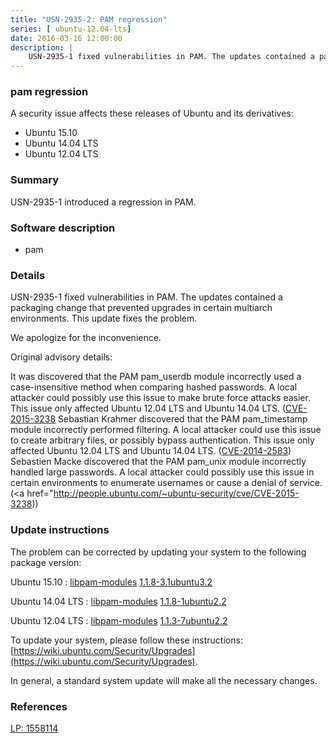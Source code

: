 ```yaml
---
title: "USN-2935-2: PAM regression"
series: [ ubuntu-12.04-lts]
date: 2016-03-16 12:00:00
description: |
    USN-2935-1 fixed vulnerabilities in PAM. The updates contained a packaging change that prevented upgrades in certain multiarch environments. This update fixes the problem.
---
```


 
 
 


### pam regression

A security issue affects these releases of Ubuntu and its derivatives:

* Ubuntu 15.10
* Ubuntu 14.04 LTS
* Ubuntu 12.04 LTS

### Summary

USN-2935-1 introduced a regression in PAM. 

### Software description

* pam 

### Details

USN-2935-1 fixed vulnerabilities in PAM. The updates contained a packaging change that prevented upgrades in certain multiarch environments. This update fixes the problem.

We apologize for the inconvenience.

Original advisory details:

 It was discovered that the PAM pam_userdb module incorrectly used a case-insensitive method when comparing hashed passwords. A local attacker could possibly use this issue to make brute force attacks easier. This issue only affected Ubuntu 12.04 LTS and Ubuntu 14.04 LTS. ([CVE-2015-3238](http://people.ubuntu.com/~ubuntu-security/cve/CVE-2013-7041">CVE-2013-7041</a>) Sebastian Krahmer discovered that the PAM pam_timestamp module incorrectly performed filtering. A local attacker could use this issue to create arbitrary files, or possibly bypass authentication. This issue only affected Ubuntu 12.04 LTS and Ubuntu 14.04 LTS. (<a href="http://people.ubuntu.com/~ubuntu-security/cve/CVE-2014-2583">CVE-2014-2583</a>) Sebastien Macke discovered that the PAM pam_unix module incorrectly handled large passwords. A local attacker could possibly use this issue in certain environments to enumerate usernames or cause a denial of service. (<a href="http://people.ubuntu.com/~ubuntu-security/cve/CVE-2015-3238)) 

### Update instructions

The problem can be corrected by updating your system to the following package version:

Ubuntu 15.10
 : [libpam-modules](https://launchpad.net/ubuntu/+source/pam) <span> [1.1.8-3.1ubuntu3.2](https://launchpad.net/ubuntu/+source/pam/1.1.8-3.1ubuntu3.2) </span> 

Ubuntu 14.04 LTS
 : [libpam-modules](https://launchpad.net/ubuntu/+source/pam) <span> [1.1.8-1ubuntu2.2](https://launchpad.net/ubuntu/+source/pam/1.1.8-1ubuntu2.2) </span> 

Ubuntu 12.04 LTS
 : [libpam-modules](https://launchpad.net/ubuntu/+source/pam) <span> [1.1.3-7ubuntu2.2](https://launchpad.net/ubuntu/+source/pam/1.1.3-7ubuntu2.2) </span> 

To update your system, please follow these instructions: [https://wiki.ubuntu.com/Security/Upgrades](https://wiki.ubuntu.com/Security/Upgrades).

In general, a standard system update will make all the necessary changes. 

### References

 
 [LP: 1558114](https://launchpad.net/bugs/1558114)
 

